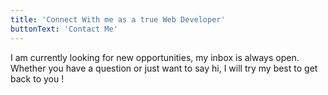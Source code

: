 ```yaml
---
title: 'Connect With me as a true Web Developer'
buttonText: 'Contact Me'
---
```


I am currently looking for new opportunities, my inbox is always open. Whether you have a question or just want to say hi, I will try my best to get back to you !
